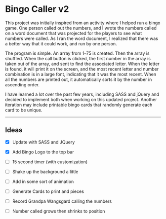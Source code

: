 # Bingo Caller v2

This project was initially inspired from an activity where I helped run a bingo game. One person called out the numbers, and I wrote the numbers called on a word document that was projected for the players to see what numbers were called. As I ran the word document, I realized that there was a better way that it could work, and run by one person.

The program is simple. An array from 1–75 is created. Then the array is shuffled. When the call button is clicked, the first number in the array is taken out of the array, and sent to find the associated letter. When the letter is found, it will print it on the screen, and the most recent letter and number combination is in a large font, indicating that it was the most recent. When all the numbers are printed out, it automatically sorts it by the number in ascending order.
                        
I have learned a lot over the past few years, including SASS and jQuery and decided to implement both when working on this updated project. Another iteration may include printable bingo cards that randomly generate each card to be unique.

---

## Ideas

- [x] Update with SASS and JQuery
- [x] Add Bingo Logo to the top bar
- [ ] 15 second timer (with customization)
- [ ] Shake up the background a little
- [ ] Add in some sort of animation
- [ ] Generate Cards to print and pieces
- [ ] Record Grandpa Wangsgard calling the numbers
- [ ] Number called grows then shrinks to position


